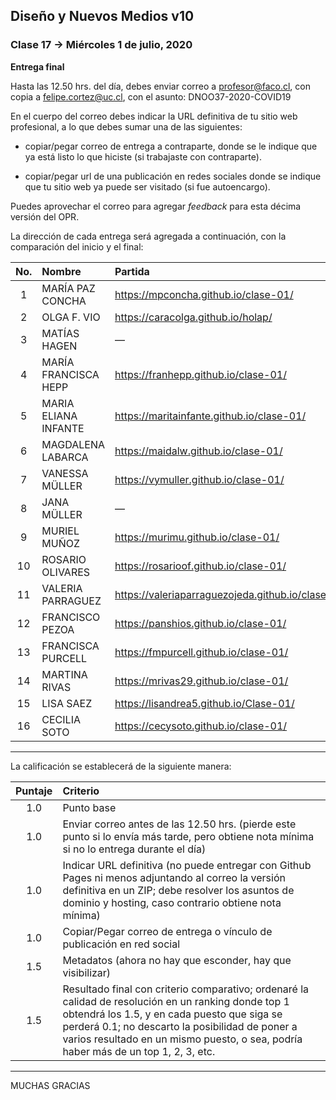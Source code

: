 ## Diseño y Nuevos Medios v10 

### Clase 17 → Miércoles 1 de julio, 2020

**Entrega final**

Hasta las 12.50 hrs. del día, debes enviar correo a profesor@faco.cl, con copia a felipe.cortez@uc.cl, con el asunto: DNOO37-2020-COVID19

En el cuerpo del correo debes indicar la URL definitiva de tu sitio web profesional, a lo que debes sumar una de las siguientes: 

- copiar/pegar correo de entrega a contraparte, donde se le indique que ya está listo lo que hiciste (si trabajaste con contraparte).

- copiar/pegar url de una publicación en redes sociales donde se indique que tu sitio web ya puede ser visitado (si fue autoencargo).

Puedes aprovechar el correo para agregar *feedback* para esta décima versión del OPR.

La dirección de cada entrega será agregada a continuación, con la comparación del inicio y el final:


| No.   | Nombre        | Partida                   | Llegada              | NOTA  |
|:-----:|:--------------|:--------------------------|:---------------------|:-----:|
| 1 | MARÍA PAZ CONCHA  | https://mpconcha.github.io/clase-01/    | Pendiente | P |
| 2 | OLGA F. VIO       | https://caracolga.github.io/holap/  | Pendiente | P |
| 3 | MATÍAS HAGEN      | —                     | Pendiente | P |
| 4 | MARÍA FRANCISCA HEPP  | https://franhepp.github.io/clase-01/    | Pendiente | P |
| 5 | MARIA ELIANA INFANTE  | https://maritainfante.github.io/clase-01/ | Pendiente | P |  
| 6 | MAGDALENA LABARCA   | https://maidalw.github.io/clase-01/   | Pendiente | P |
| 7  | VANESSA MÜLLER    | https://vymuller.github.io/clase-01/    | Pendiente | P |
| 8  | JANA MÜLLER     | —                     | Pendiente | P |
| 9  | MURIEL MUÑOZ      | https://murimu.github.io/clase-01/    | Pendiente | P |
| 10  | ROSARIO OLIVARES    | https://rosarioof.github.io/clase-01/   | Pendiente | P |
| 11  | VALERIA PARRAGUEZ   | https://valeriaparraguezojeda.github.io/clase1/ | Pendiente | P |
| 12  | FRANCISCO PEZOA   | https://panshios.github.io/clase-01/    | Pendiente | P |
| 13  | FRANCISCA PURCELL   | https://fmpurcell.github.io/clase-01/   | Pendiente | P |
| 14  | MARTINA RIVAS     | https://mrivas29.github.io/clase-01/    | Pendiente | P |
| 15  | LISA SAEZ       | https://lisandrea5.github.io/Clase-01/      | Pendiente | P |
| 16  | CECILIA SOTO      | https://cecysoto.github.io/clase-01/    | Pendiente | P |

- - - - - - - - - - - - - - 

La calificación se establecerá de la siguiente manera: 

| Puntaje | Criterio  |
|:-------:|:----------|
| 1.0 | Punto base    |
| 1.0 | Enviar correo antes de las 12.50 hrs. (pierde este punto si lo envía más tarde, pero obtiene nota mínima si no lo entrega durante el día)
| 1.0 | Indicar URL definitiva (no puede entregar con Github Pages ni menos adjuntando al correo la versión definitiva en un ZIP; debe resolver los asuntos de dominio y hosting, caso contrario obtiene nota mínima) |
| 1.0 | Copiar/Pegar correo de entrega o vínculo de publicación en red social |
| 1.5 | Metadatos (ahora no hay que esconder, hay que visibilizar) |
| 1.5 | Resultado final con criterio comparativo; ordenaré la calidad de resolución en un ranking donde top 1 obtendrá los 1.5, y en cada puesto que siga se perderá 0.1; no descarto la posibilidad de poner a varios resultado en un mismo puesto, o sea, podría haber más de un top 1, 2, 3, etc. |

- - - - - - - - - - - - - - 

MUCHAS GRACIAS
